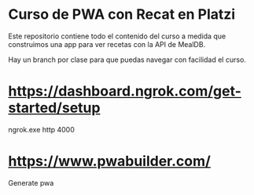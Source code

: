 # Curso de PWA con Recat en Platzi

Este repositorio contiene todo el contenido del curso a medida que construimos una app para ver recetas con la API de MealDB.

Hay un branch por clase para que puedas navegar con facilidad el curso.

# https://dashboard.ngrok.com/get-started/setup

ngrok.exe http 4000


# https://www.pwabuilder.com/

Generate pwa
